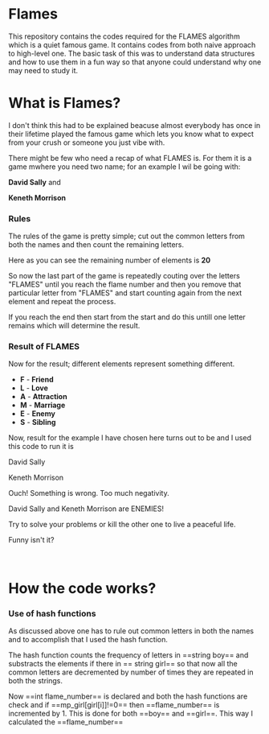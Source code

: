 # Flames
This repository contains the codes required for the FLAMES algorithm which is a quiet famous game. It contains codes from both naive approach to high-level one. The basic task of this was to understand data structures and how to use them in a fun way so that anyone could understand why one may need to study it.
<br>
<h1>What is Flames?</h1>
<p>I don't think this had to be explained beacuse almost everybody has once in their lifetime played the famous game which lets you know what to expect from your crush or someone you just vibe with.</p>
<p>There might be few who need a recap of what FLAMES is. For them it is a game mwhere you need two name; for an example I wil be going with:</p>
<p><b>David Sally</b> and</p>
<p><b>Keneth Morrison</b></p>
<h3>Rules</h3>
<p>The rules of the game is pretty simple; cut out the common letters from both the names and then count the remaining letters.</p>
<p>Here as you can see the remaining number of elements is <b>20</b></p>
<p>So now the last part of the game is repeatedly couting over the letters "FLAMES" until you reach the flame number and then you remove that particular letter from "FLAMES" and start counting again from the next element and repeat the process.</p>
<p>If you reach the end then start from the start and do this untill one letter remains which will determine the result.</p>
<h3>Result of FLAMES</h3>
<p>Now for the result; different elements represent something different.</p>
<ul>
  <li><b>F</b> - <b>Friend</b></li>
  <li><b>L</b> - <b>Love</b></li>
  <li><b>A</b> - <b>Attraction</b></li>
  <li><b>M</b> - <b>Marriage</b></li>
  <li><b>E</b> - <b>Enemy</b></li>
  <li><b>S</b> - <b>Sibling</b></li>
</ul>
<p>Now, result for the example I have chosen here turns out to be and I used this code to run it is</p>
<p>David Sally</p>
<p>Keneth Morrison</p>
<p>Ouch! Something is wrong. Too much negativity.</p>
<p>David Sally and Keneth Morrison are ENEMIES!</p>
<p>Try to solve your problems or kill the other one to live a peaceful life.</p>
<p>Funny isn't it?</p>
<br>
<h1>How the code works?</h1>
<h3>Use of hash functions</h3>
<p>As discussed above one has to rule out common letters in both the names and to accomplish that I used the hash function.</p>
<p>The hash function counts the frequency of letters in ==string boy== and substracts the elements if there in == string girl== so that now all the common letters are decremented by number of times they are repeated in both the strings.</p>
<p>Now ==int flame_number== is declared and both the hash functions are check and if ==mp_girl[girl[i]]!=0== then ==flame_number== is incremented by 1. This is done for both ==boy== and ==girl==. This way I calculated the ==flame_number==</p>